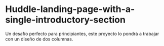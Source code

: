# Huddle-landing-page-with-a-single-introductory-section
Un desafío perfecto para principiantes, este proyecto lo pondrá a trabajar con un diseño de dos columnas.
